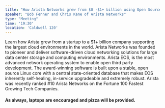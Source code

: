```yaml
---
title: "How Arista Networks grew from $0 -$1+ billion using Open Source Principles"
speaker: "Bob Fenner and Chris Kane of Arista Networks"
type: "Meeting"
time: '19:30'
location: 'Caldwell 120'
---
```


Learn how Arista grew from a startup to a $1+ billion company supporting the largest cloud environments in the world. Arista Networks was founded to pioneer and deliver software-driven cloud networking solutions for large data center storage and computing environments. Arista EOS, is the most advanced network operating system to enable open third party development. The award-winning software is built upon a stable, open source Linux core with a central state-oriented database that makes EOS inherently self-healing, in-service upgradeable and extremely robust. Arista was recently ranked #10 Arista Networks on the Fortune 100 Fastest Growing Tech Companies.

#### As always, laptops are encouraged and pizza will be provided.
